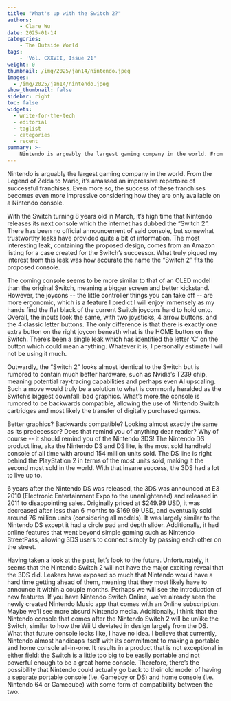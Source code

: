 ```yaml
---
title: "What's up with the Switch 2?"
authors: 
    - Clare Wu
date: 2025-01-14
categories:
    - The Outside World
tags:
    - 'Vol. CXXVII, Issue 21'
weight: 0
thumbnail: /img/2025/jan14/nintendo.jpeg
images:
  - /img/2025/jan14/nintendo.jpeg
show_thumbnail: false
sidebar: right
toc: false
widgets:
  - write-for-the-tech
  - editorial
  - taglist
  - categories
  - recent
summary: >-
    Nintendo is arguably the largest gaming company in the world. From the Legend of Zelda to Mario, it’s amassed an impressive repertoire of successful franchises. Even more so, the success of these franchises becomes even more impressive considering how they are only available on a Nintendo console.
---
```



Nintendo is arguably the largest gaming company in the world. From the Legend of Zelda to Mario, it’s amassed an impressive repertoire of successful franchises. Even more so, the success of these franchises becomes even more impressive considering how they are only available on a Nintendo console.

 

With the Switch turning 8 years old in March, it’s high time that Nintendo releases its next console which the internet has dubbed the “Switch 2”. There has been no official announcement of said console, but somewhat trustworthy leaks have provided quite a bit of information. The most interesting leak, containing the proposed design, comes from an Amazon listing for a case created for the Switch’s successor. What truly piqued my interest from this leak was how accurate the name the “Switch 2” fits the proposed console.

 

The coming console seems to be more similar to that of an OLED model than the original Switch, meaning a bigger screen and better kickstand. However, the joycons -- the little controller things you can take off -- are more ergonomic, which is a feature I predict I will enjoy immensely as my hands find the flat black of the current Switch joycons hard to hold onto. Overall, the inputs look the same, with two joysticks, 4 arrow buttons, and the 4 classic letter buttons. The only difference is that there is exactly one extra button on the right joycon beneath what is the HOME button on the Switch. There’s been a single leak which has identified the letter ‘C’ on the button which could mean anything. Whatever it is, I personally estimate I will not be using it much.

 

Outwardly, the “Switch 2” looks almost identical to the Switch but is rumored to contain much better hardware, such as Nvidia’s T239 chip, meaning potential ray-tracing capabilities and perhaps even AI upscaling. Such a move would truly be a solution to what is commonly heralded as the Switch’s biggest downfall: bad graphics. What’s more,the console is rumored to be backwards compatible, allowing the use of Nintendo Switch cartridges and most likely the transfer of digitally purchased games.

 

Better graphics? Backwards compatible? Looking almost exactly the same as its predecessor? Does that remind you of anything dear reader? Why of course -- it should remind you of the Nintendo 3DS! The Nintendo DS product line, aka the Nintendo DS and DS lite, is the most sold handheld console of all time with around 154 million units sold. The DS line is right behind the PlayStation 2 in terms of the most units sold, making it the second most sold in the world. With that insane success, the 3DS had a lot to live up to.

 

6 years after the Nintendo DS was released, the 3DS was announced at E3 2010 (Electronic Entertainment Expo to the unenlightened) and released in 2011 to disappointing sales. Originally priced at $249.99 USD, it was decreased after less than 6 months to $169.99 USD, and eventually sold around 76 million units (considering all models). It was largely similar to the Nintendo DS except it had a circle pad and depth slider. Additionally, it had online features that went beyond simple gaming such as Nintendo StreetPass, allowing 3DS users to connect simply by passing each other on the street.

 

Having taken a look at the past, let’s look to the future. Unfortunately, it seems that the Nintendo Switch 2 will not have the major exciting reveal that the 3DS did. Leakers have exposed so much that Nintendo would have a hard time getting ahead of them, meaning that they most likely have to announce it within a couple months. Perhaps we will see the introduction of new features. If you have Nintendo Switch Online, we’ve already seen the newly created Nintendo Music app that comes with an Online subscription. Maybe we’ll see more absurd Nintendo media. Additionally, I think that the Nintendo console that comes after the Nintendo Switch 2 will be unlike the Switch, similar to how the Wii U deviated in design largely from the DS. What that future console looks like, I have no idea. I believe that currently, Nintendo almost handicaps itself with its commitment to making a portable and home console all-in-one. It results in a product that is not exceptional in either field: the Switch is a little too big to be easily portable and not powerful enough to be a great home console. Therefore, there’s the possibility that Nintendo could actually go back to their old model of having a separate portable console (i.e. Gameboy or DS) and home console (i.e. Nintendo 64 or Gamecube) with some form of compatibility between the two.

 
